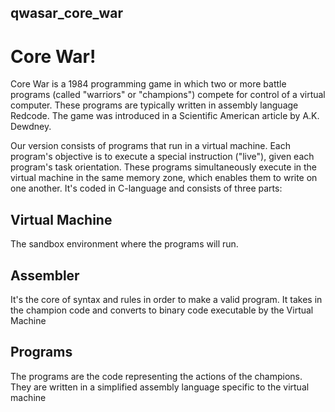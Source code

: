 ## qwasar_core_war
# Core War!
Core War is a 1984 programming game in which two or more battle programs (called "warriors" or "champions") compete for control of a virtual computer. These programs are typically written in assembly language Redcode. The game was introduced in a Scientific American article by A.K. Dewdney.

Our version consists of programs that run in a virtual machine. Each program's objective is to execute a special instruction ("live"), given each program's task orientation. These programs simultaneously execute in the virtual machine in the same memory zone, which enables them to write on one another. It's coded in C-language and consists of three parts:

## Virtual Machine</br>
The sandbox environment where the programs will run.

## Assembler</br>
It's the core of syntax and rules in order to make a valid program. It takes in the champion code and converts to binary code executable by the Virtual Machine

## Programs</br>
The programs are the code representing the actions of the champions. They are written in a simplified assembly language specific to the virtual machine

